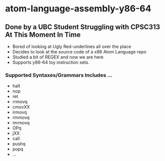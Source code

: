 # atom-language-assembly-y86-64
## Done by a UBC Student Struggling with CPSC313 At This Moment In Time 
* Bored of looking at Ugly Red-underlines all over the place
* Decides to look at the source code of a x86 Atom Language repo
* Studied a bit of REGEX and now we are here
* Supports y86-64 toy instruction sets.

### Supported Syntaxes/Grammars Includes ...
* halt
* nop
* ret
* rrmovq
* cmovXX
* irmovq
* rmmovq
* mrmovq
* OPq
* jXX
* call
* pushq
* popq
* ...
